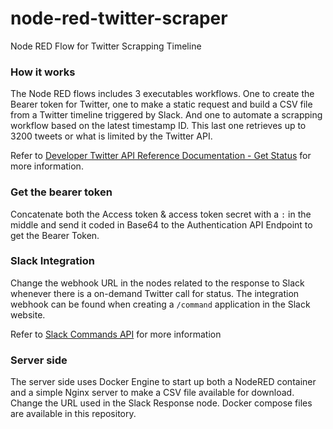 # node-red-twitter-scraper
Node RED Flow for Twitter Scrapping Timeline

### How it works
The Node RED flows includes 3 executables workflows. One to create the Bearer token for Twitter, one to make a static request and build a CSV file from a Twitter timeline triggered by Slack. And one to automate a scrapping workflow based on the latest timestamp ID. This last one retrieves up to 3200 tweets or what is limited by the Twitter API. 

Refer to [Developer Twitter API Reference Documentation - Get Status](https://developer.twitter.com/en/docs/tweets/timelines/api-reference/get-statuses-user_timeline.html) for more information.

### Get the bearer token
Concatenate both the Access token & access token secret with a `:` in the middle and send it coded in Base64 to the Authentication API Endpoint to get the Bearer Token.

### Slack Integration
Change the webhook URL in the nodes related to the response to Slack whenever there is a on-demand Twitter call for status. The integration webhook can be found when creating a `/command` application in the Slack website. 

Refer to [Slack Commands API](https://api.slack.com/slash-commands) for more information

### Server side
The server side uses Docker Engine to start up both a NodeRED container and a simple Nginx server to make a CSV file available for download. Change the URL used in the Slack Response node. Docker compose files are available in this repository. 

